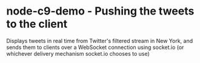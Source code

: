 node-c9-demo - Pushing the tweets to the client
===============================================
Displays tweets in real time from Twitter's filtered stream in New York, and sends them to clients over a WebSocket connection using socket.io (or whichever delivery mechanism socket.io chooses to use)
